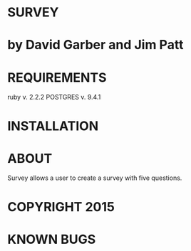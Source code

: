 SURVEY
======

by David Garber and Jim Patt
============================

REQUIREMENTS
============

ruby v. 2.2.2 POSTGRES v. 9.4.1

INSTALLATION
============

ABOUT
=====

Survey allows a user to create a survey with five questions.

COPYRIGHT 2015
==============

KNOWN BUGS
==========
